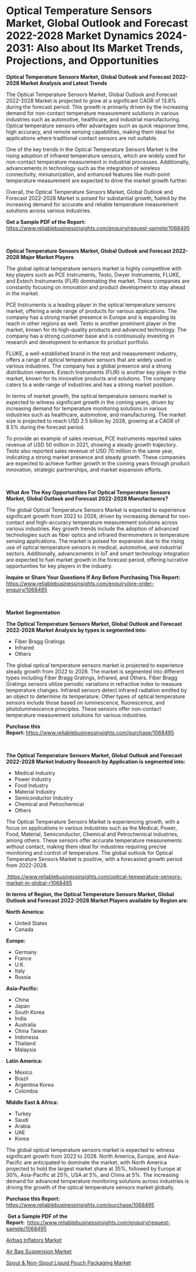 <p><h1>Optical Temperature Sensors Market, Global Outlook and Forecast 2022-2028 Market Dynamics 2024-2031: Also about Its Market Trends, Projections, and Opportunities</h1></p><p><strong>Optical Temperature Sensors Market, Global Outlook and Forecast 2022-2028 Market Analysis and Latest Trends</strong></p>
<p><p>The Optical Temperature Sensors Market, Global Outlook and Forecast 2022-2028 Market is projected to grow at a significant CAGR of 13.8% during the forecast period. This growth is primarily driven by the increasing demand for non-contact temperature measurement solutions in various industries such as automotive, healthcare, and industrial manufacturing. Optical temperature sensors offer advantages such as quick response time, high accuracy, and remote sensing capabilities, making them ideal for applications where traditional contact sensors are not suitable.</p><p>One of the key trends in the Optical Temperature Sensors Market is the rising adoption of infrared temperature sensors, which are widely used for non-contact temperature measurement in industrial processes. Additionally, advancements in technology such as the integration of wireless connectivity, miniaturization, and enhanced features like multi-point temperature measurement are expected to drive the market growth further.</p><p>Overall, the Optical Temperature Sensors Market, Global Outlook and Forecast 2022-2028 Market is poised for substantial growth, fueled by the increasing demand for accurate and reliable temperature measurement solutions across various industries.</p></p>
<p><strong>Get a Sample PDF of the Report:&nbsp;</strong> <a href="https://www.reliablebusinessinsights.com/enquiry/request-sample/1068495">https://www.reliablebusinessinsights.com/enquiry/request-sample/1068495</a></p>
<p>&nbsp;</p>
<p><strong>Optical Temperature Sensors Market, Global Outlook and Forecast 2022-2028 Major Market Players</strong></p>
<p><p>The global optical temperature sensors market is highly competitive with key players such as PCE Instruments, Testo, Dwyer Instruments, FLUKE, and Extech Instruments (FLIR) dominating the market. These companies are constantly focusing on innovation and product development to stay ahead in the market.</p><p>PCE Instruments is a leading player in the optical temperature sensors market, offering a wide range of products for various applications. The company has a strong market presence in Europe and is expanding its reach in other regions as well. Testo is another prominent player in the market, known for its high-quality products and advanced technology. The company has a strong customer base and is continuously investing in research and development to enhance its product portfolio.</p><p>FLUKE, a well-established brand in the test and measurement industry, offers a range of optical temperature sensors that are widely used in various industries. The company has a global presence and a strong distribution network. Extech Instruments (FLIR) is another key player in the market, known for its innovative products and solutions. The company caters to a wide range of industries and has a strong market position.</p><p>In terms of market growth, the optical temperature sensors market is expected to witness significant growth in the coming years, driven by increasing demand for temperature monitoring solutions in various industries such as healthcare, automotive, and manufacturing. The market size is projected to reach USD 2.5 billion by 2028, growing at a CAGR of 8.5% during the forecast period.</p><p>To provide an example of sales revenue, PCE Instruments reported sales revenue of USD 50 million in 2021, showing a steady growth trajectory. Testo also reported sales revenue of USD 70 million in the same year, indicating a strong market presence and steady growth. These companies are expected to achieve further growth in the coming years through product innovation, strategic partnerships, and market expansion efforts.</p></p>
<p>&nbsp;</p>
<p><strong>What Are The Key Opportunities For Optical Temperature Sensors Market, Global Outlook and Forecast 2022-2028 Manufacturers?</strong></p>
<p><p>The global Optical Temperature Sensors Market is expected to experience significant growth from 2022 to 2028, driven by increasing demand for non-contact and high-accuracy temperature measurement solutions across various industries. Key growth trends include the adoption of advanced technologies such as fiber optics and infrared thermometers in temperature sensing applications. The market is poised for expansion due to the rising use of optical temperature sensors in medical, automotive, and industrial sectors. Additionally, advancements in IoT and smart technology integration are expected to fuel market growth in the forecast period, offering lucrative opportunities for key players in the industry.</p></p>
<p><strong>Inquire or Share Your Questions If Any Before Purchasing This Report:</strong> <a href="https://www.reliablebusinessinsights.com/enquiry/pre-order-enquiry/1068495">https://www.reliablebusinessinsights.com/enquiry/pre-order-enquiry/1068495</a></p>
<p>&nbsp;</p>
<p><strong>Market Segmentation</strong></p>
<p><strong>The Optical Temperature Sensors Market, Global Outlook and Forecast 2022-2028 Market Analysis by types is segmented into:</strong></p>
<p><ul><li>Fiber Bragg Gratings</li><li>Infrared</li><li>Others</li></ul></p>
<p><p>The global optical temperature sensors market is projected to experience steady growth from 2022 to 2028. The market is segmented into different types including Fiber Bragg Gratings, Infrared, and Others. Fiber Bragg Gratings sensors utilize periodic variations in refractive index to measure temperature changes. Infrared sensors detect infrared radiation emitted by an object to determine its temperature. Other types of optical temperature sensors include those based on luminescence, fluorescence, and photoluminescence principles. These sensors offer non-contact temperature measurement solutions for various industries.</p></p>
<p><strong>Purchase this Report:&nbsp;</strong><a href="https://www.reliablebusinessinsights.com/purchase/1068495">https://www.reliablebusinessinsights.com/purchase/1068495</a></p>
<p>&nbsp;</p>
<p><strong>The Optical Temperature Sensors Market, Global Outlook and Forecast 2022-2028 Market Industry Research by Application is segmented into:</strong></p>
<p><ul><li>Medical Industry</li><li>Power Industry</li><li>Food Industry</li><li>Material Industry</li><li>Semiconductor Industry</li><li>Chemical and Petrochemical</li><li>Others</li></ul></p>
<p><p>The Optical Temperature Sensors Market is experiencing growth, with a focus on applications in various industries such as the Medical, Power, Food, Material, Semiconductor, Chemical and Petrochemical industries, among others. These sensors offer accurate temperature measurements without contact, making them ideal for industries requiring precise monitoring and control of temperature. The global outlook for Optical Temperature Sensors Market is positive, with a forecasted growth period from 2022-2028.</p></p>
<p><a href="https://www.reliablebusinessinsights.com/optical-temperature-sensors-market-in-global-r1068495">&nbsp;https://www.reliablebusinessinsights.com/optical-temperature-sensors-market-in-global-r1068495</a></p>
<p><strong>In terms of Region, the Optical Temperature Sensors Market, Global Outlook and Forecast 2022-2028 Market Players available by Region are:</strong></p>
<p>
    <p> <strong> North America: </strong>
        <ul>
            <li>United States</li>
            <li>Canada</li>
        </ul>
        </p> 
    <p> <strong> Europe: </strong>
        <ul>
            <li>Germany</li>
            <li>France</li>
            <li>U.K.</li>
            <li>Italy</li>
            <li>Russia</li>
        </ul>
        </p> 
    <p> <strong> Asia-Pacific: </strong>
        <ul>
            <li>China</li>
            <li>Japan</li>
            <li>South Korea</li>
            <li>India</li>
            <li>Australia</li>
            <li>China Taiwan</li>
            <li>Indonesia</li>
            <li>Thailand</li>
            <li>Malaysia</li>
        </ul>
        </p> 
    <p> <strong> Latin America: </strong>
        <ul>
            <li>Mexico</li>
            <li>Brazil</li>
            <li>Argentina Korea</li>
            <li>Colombia</li>
        </ul>
        </p> 
    <p> <strong> Middle East & Africa: </strong>
        <ul>
            <li>Turkey</li>
            <li>Saudi</li>
            <li>Arabia</li>
            <li>UAE</li>
            <li>Korea</li>
        </ul>
    </p>
    </p>
<p><p>The global optical temperature sensors market is expected to witness significant growth from 2022 to 2028. North America, Europe, and Asia-Pacific are anticipated to dominate the market, with North America projected to hold the largest market share at 35%, followed by Europe at 30%, Asia-Pacific at 25%, USA at 5%, and China at 5%. The increasing demand for advanced temperature monitoring solutions across industries is driving the growth of the optical temperature sensors market globally.</p></p>
<p><strong>Purchase this Report: </strong><a href="https://www.reliablebusinessinsights.com/purchase/1068495">https://www.reliablebusinessinsights.com/purchase/1068495</a></p>
<p>&nbsp;<strong>Get a Sample PDF of the Report:&nbsp;&nbsp;</strong><a href="https://www.reliablebusinessinsights.com/enquiry/request-sample/1068495">https://www.reliablebusinessinsights.com/enquiry/request-sample/1068495</a></p>
<p><strong></strong></p>
<p><p><a href="https://github.com/julian6Skinner/Market-Research-Report-List-1/blob/main/airbag-inflators-market.md">Airbag Inflators Market</a></p><p><a href="https://github.com/salfordkingie/Market-Research-Report-List-1/blob/main/air-bag-suspension-market.md">Air Bag Suspension Market</a></p><p><a href="https://github.com/mdmasty/Market-Research-Report-List-1/blob/main/spout-non-spout-liquid-pouch-packaging-market.md">Spout & Non-Spout Liquid Pouch Packaging Market</a></p></p>